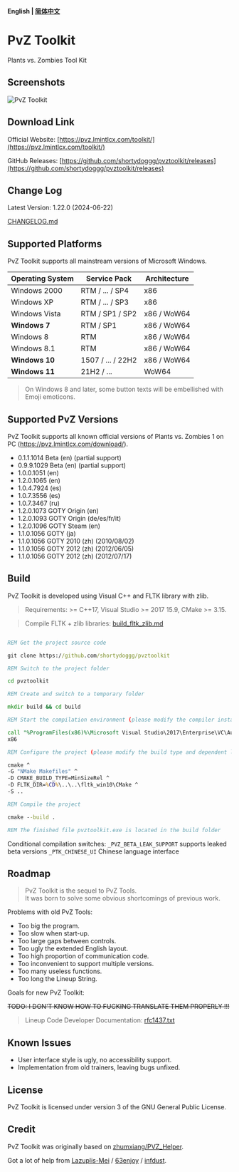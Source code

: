 **English | [简体中文](./README.Chinese_Simplified.md)**

# PvZ Toolkit

Plants vs. Zombies Tool Kit

## Screenshots

![PvZ Toolkit](https://github.com/shortydoggg/pvztoolkit/raw/master/docs/pvztoolkit_en.gif)

## Download Link

Official Website: [https://pvz.lmintlcx.com/toolkit/](https://pvz.lmintlcx.com/toolkit/)

GitHub Releases: [https://github.com/shortydoggg/pvztoolkit/releases](https://github.com/shortydoggg/pvztoolkit/releases)

## Change Log

Latest Version: 1.22.0 (2024-06-22)

[CHANGELOG.md](https://github.com/shortydoggg/pvztoolkit/blob/master/CHANGELOG.md)

## Supported Platforms

PvZ Toolkit supports all mainstream versions of Microsoft Windows.

| Operating System | Service Pack      | Architecture |
| ---------------- | ----------------- | ------------ |
| Windows 2000     | RTM / ... / SP4   | x86          |
| Windows XP       | RTM / ... / SP3   | x86          |
| Windows Vista    | RTM / SP1 / SP2   | x86 / WoW64  |
| **Windows 7**    | RTM / SP1         | x86 / WoW64  |
| Windows 8        | RTM               | x86 / WoW64  |
| Windows 8.1      | RTM               | x86 / WoW64  |
| **Windows 10**   | 1507 / ... / 22H2 | x86 / WoW64  |
| **Windows 11**   | 21H2 / ...        | WoW64        |

> On Windows 8 and later, some button texts will be embellished with Emoji emoticons.

## Supported PvZ Versions

PvZ Toolkit supports all known official versions of Plants vs. Zombies 1 on PC (https://pvz.lmintlcx.com/download/).

- 0.1.1.1014 Beta (en) (partial support)
- 0.9.9.1029 Beta (en) (partial support)
- 1.0.0.1051 (en)
- 1.2.0.1065 (en)
- 1.0.4.7924 (es)
- 1.0.7.3556 (es)
- 1.0.7.3467 (ru)
- 1.2.0.1073 GOTY Origin (en)
- 1.2.0.1093 GOTY Origin (de/es/fr/it)
- 1.2.0.1096 GOTY Steam (en)
- 1.1.0.1056 GOTY (ja)
- 1.1.0.1056 GOTY 2010 (zh) (2010/08/02)
- 1.1.0.1056 GOTY 2012 (zh) (2012/06/05)
- 1.1.0.1056 GOTY 2012 (zh) (2012/07/17)

## Build

PvZ Toolkit is developed using Visual C++ and FLTK library with zlib.

> Requirements: >= C++17, Visual Studio >= 2017 15.9, CMake >= 3.15.

> Compile FLTK + zlib libraries: [build_fltk_zlib.md](https://github.com/shortydoggg/pvztoolkit/blob/master/deps/build_fltk_zlib.md)

```bat

REM Get the project source code

git clone https://github.com/shortydoggg/pvztoolkit

REM Switch to the project folder

cd pvztoolkit

REM Create and switch to a temporary folder

mkdir build && cd build

REM Start the compilation environment (please modify the compiler installation directory according to the actual situation)

call "%ProgramFiles(x86)%\Microsoft Visual Studio\2017\Enterprise\VC\Auxiliary\Build\vcvarsall.bat" ^
x86

REM Configure the project (please modify the build type and dependent library path according to the actual situation)

cmake ^
-G "NMake Makefiles" ^
-D CMAKE_BUILD_TYPE=MinSizeRel ^
-D FLTK_DIR=%CD%\..\..\fltk_win10\CMake ^
-S ..

REM Compile the project

cmake --build .

REM The finished file pvztoolkit.exe is located in the build folder

```

Conditional compilation switches:
`_PVZ_BETA_LEAK_SUPPORT` supports leaked beta versions
`_PTK_CHINESE_UI` Chinese language interface

## Roadmap

> PvZ Toolkit is the sequel to PvZ Tools.<br>It was born to solve some obvious shortcomings of previous work.

Problems with old PvZ Tools:

- Too big the program.
- Too slow when start-up.
- Too large gaps between controls.
- Too ugly the extended English layout.
- Too high proportion of communication code.
- Too inconvenient to support multiple versions.
- Too many useless functions.
- Too long the Lineup String.

Goals for new PvZ Toolkit:

~~TODO: I DON'T KNOW HOW TO FUCKING TRANSLATE THEM PROPERLY !!!~~

> Lineup Code Developer Documentation: [rfc1437.txt](https://github.com/shortydoggg/pvztoolkit/blob/master/docs/rfc1437.txt)

## Known Issues

- User interface style is ugly, no accessibility support.
- Implementation from old trainers, leaving bugs unfixed.

## License

PvZ Toolkit is licensed under version 3 of the GNU General Public License.

## Credit

PvZ Toolkit was originally based on [zhumxiang/PVZ_Helper](https://github.com/zhumxiang/PVZ_Helper).

Got a lot of help from [Lazuplis-Mei](https://github.com/Lazuplis-Mei) / [63enjoy](https://github.com/63enjoy) / [infdust](https://github.com/infdust).
